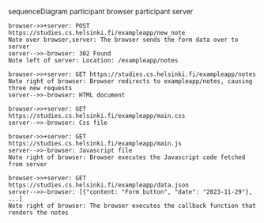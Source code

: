 sequenceDiagram
  participant browser
  participant server

    browser->>+server: POST https://studies.cs.helsinki.fi/exampleapp/new_note
    Note over browser,server: The browser sends the form data over to server
    server-->>-browser: 302 Found
    Note left of server: Location: /exampleapp/notes

    browser->>+server: GET https://studies.cs.helsinki.fi/exampleapp/notes
    Note right of browser: Browser redirects to exampleapp/notes, causing three new requests
    server-->>-browser: HTML document

    browser->>+server: GET https://studies.cs.helsinki.fi/exampleapp/main.css
    server-->>-browser: Css file

    browser->>+server: GET https://studies.cs.helsinki.fi/exampleapp/main.js
    server-->>-browser: Javascript file
    Note right of browser: Browser executes the Javascript code fetched from server

    browser->>+server: GET https://studies.cs.helsinki.fi/exampleapp/data.json
    server-->>-browser: [{"content: "Form button", "date": "2023-11-29"}, ...]
    Note right of browser: The browser executes the callback function that renders the notes
